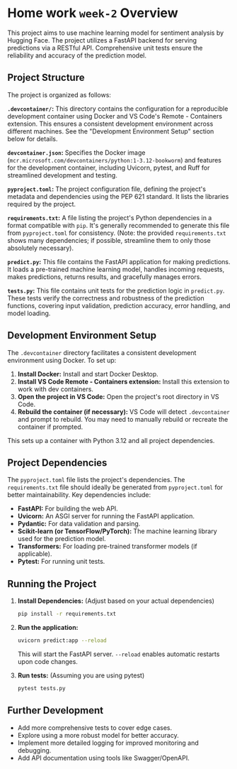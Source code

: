 # Home work `week-2` Overview

This project aims to use machine learning model for sentiment analysis by Hugging Face. The project utilizes a FastAPI backend for serving predictions via a RESTful API.  Comprehensive unit tests ensure the reliability and accuracy of the prediction model.

## Project Structure

The project is organized as follows:

**`.devcontainer/`:**  This directory contains the configuration for a reproducible development container using Docker and VS Code's Remote - Containers extension. This ensures a consistent development environment across different machines.  See the "Development Environment Setup" section below for details.

**`devcontainer.json`:**  Specifies the Docker image (`mcr.microsoft.com/devcontainers/python:1-3.12-bookworm`) and features for the development container, including Uvicorn, pytest, and Ruff for streamlined development and testing.

**`pyproject.toml`:** The project configuration file, defining the project's metadata and dependencies using the PEP 621 standard.  It lists the libraries required by the project.

**`requirements.txt`:**  A file listing the project's Python dependencies in a format compatible with `pip`.  It's generally recommended to generate this file from `pyproject.toml` for consistency.  (Note: the provided `requirements.txt` shows many dependencies; if possible, streamline them to only those absolutely necessary).

**`predict.py`:** This file contains the FastAPI application for making predictions. It loads a pre-trained machine learning model, handles incoming requests, makes predictions, returns results, and gracefully manages errors.

**`tests.py`:** This file contains unit tests for the prediction logic in `predict.py`. These tests verify the correctness and robustness of the prediction functions, covering input validation, prediction accuracy, error handling, and model loading.


## Development Environment Setup

The `.devcontainer` directory facilitates a consistent development environment using Docker. To set up:

1. **Install Docker:** Install and start Docker Desktop.
2. **Install VS Code Remote - Containers extension:** Install this extension to work with dev containers.
3. **Open the project in VS Code:** Open the project's root directory in VS Code.
4. **Rebuild the container (if necessary):** VS Code will detect `.devcontainer` and prompt to rebuild.  You may need to manually rebuild or recreate the container if prompted.

This sets up a container with Python 3.12 and all project dependencies.


## Project Dependencies

The `pyproject.toml` file lists the project's dependencies.  The `requirements.txt` file should ideally be generated from `pyproject.toml` for better maintainability.  Key dependencies include:

* **FastAPI:**  For building the web API.
* **Uvicorn:**  An ASGI server for running the FastAPI application.
* **Pydantic:** For data validation and parsing.
* **Scikit-learn (or TensorFlow/PyTorch):** The machine learning library used for the prediction model.
* **Transformers:** For loading pre-trained transformer models (if applicable).
* **Pytest:** For running unit tests.


## Running the Project

1. **Install Dependencies:** (Adjust based on your actual dependencies)
   ```bash
   pip install -r requirements.txt
   ```
2. **Run the application:**
   ```bash
   uvicorn predict:app --reload
   ```
   This will start the FastAPI server.  `--reload` enables automatic restarts upon code changes.

3. **Run tests:** (Assuming you are using pytest)
   ```bash
   pytest tests.py
   ```


## Further Development

* Add more comprehensive tests to cover edge cases.
* Explore using a more robust model for better accuracy.
* Implement more detailed logging for improved monitoring and debugging.
* Add API documentation using tools like Swagger/OpenAPI.
